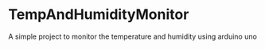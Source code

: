 # TempAndHumidityMonitor
 A simple project to monitor the temperature and humidity using arduino uno
